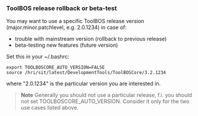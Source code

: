 ### ToolBOS release rollback or beta-test

You may want to use a specific ToolBOS release version (major.minor.patchlevel, e.g. 2.0.1234) in case of:

* trouble with mainstream version (rollback to previous release)
* beta-testing new features (future version)

Set this in your ~/.bashrc:

    export TOOLBOSCORE_AUTO_VERSION=FALSE
    source /hri/sit/latest/DevelopmentTools/ToolBOSCore/3.2.1234

where "2.0.1234" is the particular version you are interested in.

> **Note**
> Generally you should not use a particular release, f.i. you should not set TOOLBOSCORE_AUTO_VERSION.
> Consider it only for the two use cases listed above. 


